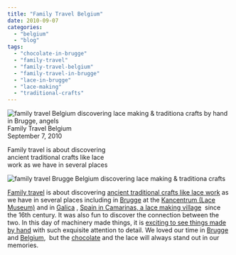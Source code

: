 ```yaml
---
title: "Family Travel Belgium"
date: 2010-09-07
categories: 
  - "belgium"
  - "blog"
tags: 
  - "chocolate-in-brugge"
  - "family-travel"
  - "family-travel-belgium"
  - "family-travel-in-brugge"
  - "lace-in-brugge"
  - "lace-making"
  - "traditional-crafts"
---
```


![family travel Belgium discovering lace making & traditiona crafts by hand in Brugge, angels](https://pub-ac94b3f306b24c0dba4238943c97f2e1.r2.dev/6a00e5502a95078833013485567c03970c.jpg)Family Travel Belgium  
September 7, 2010

Family travel is about discovering  
ancient traditional crafts like lace  
work as we have in several places

<!--more-->

![family travel Brugge Belgium discovering lace making & traditiona crafts](https://pub-ac94b3f306b24c0dba4238943c97f2e1.r2.dev/6a00e5502a950788330133f230b766970b.jpg)

[Family travel](https://pub-ac94b3f306b24c0dba4238943c97f2e1.r2.dev/2009/04/how-to-travel-the-world-as-a-digital-nomad-family.html) is about discovering [ancient traditional crafts like lace work](http://en.wikipedia.org/wiki/Lace) as we have in several places including in [Brugge](https://pub-ac94b3f306b24c0dba4238943c97f2e1.r2.dev/2006/09/brugge-a-living.html) at the [Kancentrum (Lace Museum)](https://pub-ac94b3f306b24c0dba4238943c97f2e1.r2.dev/2006/09/folk-lace-museu.html) and in [Galica](https://pub-ac94b3f306b24c0dba4238943c97f2e1.r2.dev/2008/09/gorgeous-galici.html) , [](https://pub-ac94b3f306b24c0dba4238943c97f2e1.r2.dev/2008/10/lace-pottery-in.html)[Spain in Camarinas, a lace making village](https://pub-ac94b3f306b24c0dba4238943c97f2e1.r2.dev/2008/10/lace-pottery-in.html)  since the 16th century. It was also fun to discover the connection between the two. In this day of machinery made things, it is [exciting to see things made by hand](https://pub-ac94b3f306b24c0dba4238943c97f2e1.r2.dev/2007/04/made-by-hand.html#more) with such exquisite attention to detail. We loved our time in [Brugge](https://pub-ac94b3f306b24c0dba4238943c97f2e1.r2.dev/2006/09/heavenly-day-in.html) and [Belgium](https://pub-ac94b3f306b24c0dba4238943c97f2e1.r2.dev/2006/09/brussels-mini-e.html#more),  but the [chocolate](https://pub-ac94b3f306b24c0dba4238943c97f2e1.r2.dev/2006/09/chocolate-choco.html) and the lace will always stand out in our memories.
